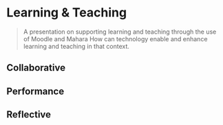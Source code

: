 # Learning &amp; Teaching
> A presentation on supporting learning and teaching through the use of Moodle and Mahara  How can technology enable and enhance learning and teaching in that context.

## Collaborative

## Performance 

## Reflective

